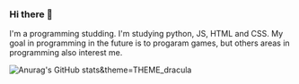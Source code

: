 ### Hi there 👋

I'm a programming studding. I'm studying python, JS, HTML and CSS. My goal in programming in the future is to progaram games, 
but others areas in programming also interest me.

![Anurag's GitHub stats](https://github-readme-stats.vercel.app/api?username=anuraghazra&show_icons=true&theme=radical)&theme=THEME_dracula
